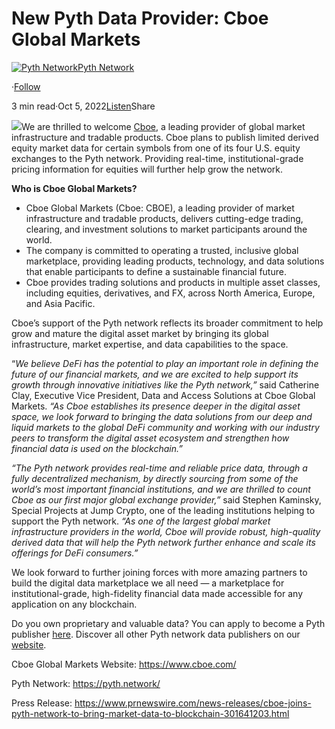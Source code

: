New Pyth Data Provider: Cboe Global Markets
===========================================

[![Pyth Network](https://miro.medium.com/v2/resize:fill:88:88/1*rdK3rHcWpkge6BRQRIwBjA.jpeg)](/?source=post_page-----42dd003daea3--------------------------------)[Pyth Network](/?source=post_page-----42dd003daea3--------------------------------)

·[Follow](https://medium.com/m/signin?actionUrl=https%3A%2F%2Fmedium.com%2F_%2Fsubscribe%2Fuser%2Ff55fccc0ad62&operation=register&redirect=https%3A%2F%2Fpythnetwork.medium.com%2Fnew-pyth-data-provider-cboe-global-markets-42dd003daea3&user=Pyth+Network&userId=f55fccc0ad62&source=post_page-f55fccc0ad62----42dd003daea3---------------------post_header-----------)

3 min read·Oct 5, 2022[Listen](https://medium.com/m/signin?actionUrl=https%3A%2F%2Fmedium.com%2Fplans%3Fdimension%3Dpost_audio_button%26postId%3D42dd003daea3&operation=register&redirect=https%3A%2F%2Fpythnetwork.medium.com%2Fnew-pyth-data-provider-cboe-global-markets-42dd003daea3&source=-----42dd003daea3---------------------post_audio_button-----------)Share

![](https://miro.medium.com/v2/resize:fit:1400/1*6MJJKXInM3ms9Kmb391s-A.jpeg)We are thrilled to welcome [Cboe](https://www.cboe.com/), a leading provider of global market infrastructure and tradable products. Cboe plans to publish limited derived equity market data for certain symbols from one of its four U.S. equity exchanges to the Pyth network. Providing real-time, institutional-grade pricing information for equities will further help grow the network.

**Who is Cboe Global Markets?**

* Cboe Global Markets (Cboe: CBOE), a leading provider of market infrastructure and tradable products, delivers cutting-edge trading, clearing, and investment solutions to market participants around the world.
* The company is committed to operating a trusted, inclusive global marketplace, providing leading products, technology, and data solutions that enable participants to define a sustainable financial future.
* Cboe provides trading solutions and products in multiple asset classes, including equities, derivatives, and FX, across North America, Europe, and Asia Pacific.

Cboe’s support of the Pyth network reflects its broader commitment to help grow and mature the digital asset market by bringing its global infrastructure, market expertise, and data capabilities to the space.

“*We believe DeFi has the potential to play an important role in defining the future of our financial markets, and we are excited to help support its growth through innovative initiatives like the Pyth network,”* said Catherine Clay, Executive Vice President, Data and Access Solutions at Cboe Global Markets. *“As Cboe establishes its presence deeper in the digital asset space, we look forward to bringing the data solutions from our deep and liquid markets to the global DeFi community and working with our industry peers to transform the digital asset ecosystem and strengthen how financial data is used on the blockchain.”*

*“The Pyth network provides real-time and reliable price data, through a fully decentralized mechanism, by directly sourcing from some of the world’s most important financial institutions, and we are thrilled to count Cboe as our first major global exchange provider,”* said Stephen Kaminsky, Special Projects at Jump Crypto, one of the leading institutions helping to  
support the Pyth network. *“As one of the largest global market infrastructure providers in the world, Cboe will provide robust, high-quality derived data that will help the Pyth network further enhance and scale its offerings for DeFi consumers.”*

We look forward to further joining forces with more amazing partners to build the digital data marketplace we all need — a marketplace for institutional-grade, high-fidelity financial data made accessible for any application on any blockchain.

Do you own proprietary and valuable data? You can apply to become a Pyth publisher [here](https://yyyf63zqhtu.typeform.com/PythDPA). Discover all other Pyth network data publishers on our [website](https://pyth.network/publishers/).

Cboe Global Markets Website: <https://www.cboe.com/>

Pyth Network: <https://pyth.network/>

Press Release: <https://www.prnewswire.com/news-releases/cboe-joins-pyth-network-to-bring-market-data-to-blockchain-301641203.html>

